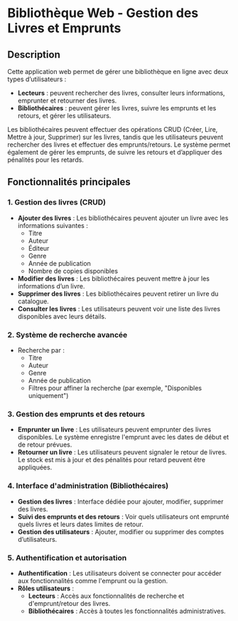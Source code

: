 # Bibliothèque Web - Gestion des Livres et Emprunts

## Description

Cette application web permet de gérer une bibliothèque en ligne avec deux types d’utilisateurs :
- **Lecteurs** : peuvent rechercher des livres, consulter leurs informations, emprunter et retourner des livres.
- **Bibliothécaires** : peuvent gérer les livres, suivre les emprunts et les retours, et gérer les utilisateurs.

Les bibliothécaires peuvent effectuer des opérations CRUD (Créer, Lire, Mettre à jour, Supprimer) sur les livres, tandis que les utilisateurs peuvent rechercher des livres et effectuer des emprunts/retours. Le système permet également de gérer les emprunts, de suivre les retours et d’appliquer des pénalités pour les retards.

## Fonctionnalités principales

### 1. **Gestion des livres (CRUD)**
- **Ajouter des livres** : Les bibliothécaires peuvent ajouter un livre avec les informations suivantes :
  - Titre
  - Auteur
  - Éditeur
  - Genre
  - Année de publication
  - Nombre de copies disponibles
- **Modifier des livres** : Les bibliothécaires peuvent mettre à jour les informations d’un livre.
- **Supprimer des livres** : Les bibliothécaires peuvent retirer un livre du catalogue.
- **Consulter les livres** : Les utilisateurs peuvent voir une liste des livres disponibles avec leurs détails.

### 2. **Système de recherche avancée**
- Recherche par :
  - Titre
  - Auteur
  - Genre
  - Année de publication
  - Filtres pour affiner la recherche (par exemple, "Disponibles uniquement")

### 3. **Gestion des emprunts et des retours**
- **Emprunter un livre** : Les utilisateurs peuvent emprunter des livres disponibles. Le système enregistre l'emprunt avec les dates de début et de retour prévues.
- **Retourner un livre** : Les utilisateurs peuvent signaler le retour de livres. Le stock est mis à jour et des pénalités pour retard peuvent être appliquées.

### 4. **Interface d'administration (Bibliothécaires)**
- **Gestion des livres** : Interface dédiée pour ajouter, modifier, supprimer des livres.
- **Suivi des emprunts et des retours** : Voir quels utilisateurs ont emprunté quels livres et leurs dates limites de retour.
- **Gestion des utilisateurs** : Ajouter, modifier ou supprimer des comptes d’utilisateurs.

### 5. **Authentification et autorisation**
- **Authentification** : Les utilisateurs doivent se connecter pour accéder aux fonctionnalités comme l'emprunt ou la gestion.
- **Rôles utilisateurs** :
  - **Lecteurs** : Accès aux fonctionnalités de recherche et d'emprunt/retour des livres.
  - **Bibliothécaires** : Accès à toutes les fonctionnalités administratives.
